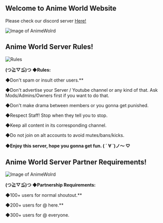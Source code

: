 ## Welcome to Anime World Website

Please check our discord server [Here!](https://discord.gg/a4nwkPf)


![Image of AnimeWolrd](http://desktop.wallpaperchanel.com/wp-content/uploads/Cute-Anime-Wallpaper-Download.jpg)


## Anime World Server Rules!

![Rules](https://media.discordapp.net/attachments/386618452611170314/386618571373019166/Rules.png)

**(つ≧▽≦)つ ◆Rules:**

◆Don't spam or insult other users.**

◆Don't advertise your Server / Youtube channel or any kind of that. Ask Mods/Admins/Owners first if you want to do that.

◆Don't make drama between members or you gonna get punished.

◆Respect Staff! Stop when they tell you to stop.

◆Keep all content in its corresponding channel.

◆Do not join on alt accounts to avoid mutes/bans/kicks.

**◆Enjoy this server, hope you gonna get fun. ( ´ ∀ `)ノ～ ♡**

## Anime World Server Partner Requirements!

![Image of AnimeWolrd](https://cdn.discordapp.com/attachments/386618452611170314/386618729376645130/Partnership_Requirements.png)

**(つ≧▽≦)つ ◆Partnership Requirements:**


◆100+ users for normal shoutout.**

◆200+ users for @ here.**

◆300+ users for @ everyone.
